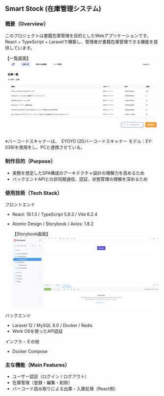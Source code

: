 ## Smart Stock (在庫管理システム)

### 概要（Overview）
このプロジェクトは書籍在庫管理を目的としたWebアプリケーションです。  
React + TypeScript + Laravelで構築し、管理者が書籍在庫管理できる機能を提供しています。

【一覧画面】
![一覧画面](/public/images/img.png)

※バーコードスキャナーは、　EYOYO (2Dバーコードスキャナー モデル：EY-039)を使用をし、PCと連携させている。

### 制作目的（Purpose）
- 実務を想定したSPA構成のアーキテクチャ設計の理解力を高めるため
- バックエンドAPIとの非同期通信、認証、状態管理の理解を深めるため

### 使用技術（Tech Stack）
フロントエンド
- React: 19.1.3 / TypeScript 5.8.3 / Vite 6.2.4
- Atomic Design / Storybook / Axios: 1.8.2
  

  【Storybook画面】
  ![storybook画面](/public/images/img2.png)

バックエンド
- Laravel 12 / MySQL 8.0 / Docker / Redis
- Work OSを使ったAPI認証

インフラ・その他
- Docker Compose

### 主な機能（Main Features）
- ユーザー認証（ログイン / ログアウト）
- 在庫管理（登録・編集・削除）
- バーコード読み取りによる出庫・入庫処理（React側）
